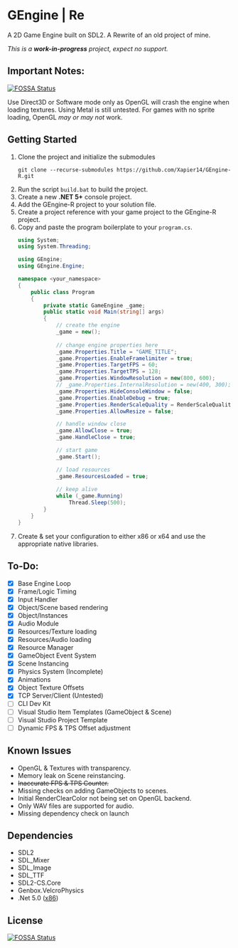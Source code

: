 # GEngine | Re
A 2D Game Engine built on SDL2.
A Rewrite of an old project of mine.

*This is a __work-in-progress__ project, expect no support.*

## Important Notes:
[![FOSSA Status](https://app.fossa.com/api/projects/git%2Bgithub.com%2FXapier14%2FGEngine-R.svg?type=shield)](https://app.fossa.com/projects/git%2Bgithub.com%2FXapier14%2FGEngine-R?ref=badge_shield)

Use Direct3D or Software mode only as OpenGL will crash the engine when loading textures.
Using Metal is still untested.
For games with no sprite loading, OpenGL *may or may not* work.

## Getting Started
1. Clone the project and initialize the submodules
    ```
    git clone --recurse-submodules https://github.com/Xapier14/GEngine-R.git
    ```
1. Run the script `build.bat` to build the project.
1. Create a new **.NET 5+** console project.
1. Add the GEngine-R project to your solution file.
1. Create a project reference with your game project to the GEngine-R project.
1. Copy and paste the program boilerplate to your `program.cs`.
    ```c#
    using System;
    using System.Threading;

    using GEngine;
    using GEngine.Engine;

    namespace <your_namespace>
    {
        public class Program
        {
            private static GameEngine _game;
            public static void Main(string[] args)
            {
                // create the engine
                _game = new();
                
                // change engine properties here
                _game.Properties.Title = "GAME_TITLE";
                _game.Properties.EnableFramelimiter = true;
                _game.Properties.TargetFPS = 60;
                _game.Properties.TargetTPS = 128;
                _game.Properties.WindowResolution = new(800, 600);
                // _game.Properties.InternalResolution = new(400, 300);
                _game.Properties.HideConsoleWindow = false;
                _game.Properties.EnableDebug = true;
                _game.Properties.RenderScaleQuality = RenderScaleQuality.Linear;
                _game.Properties.AllowResize = false;

                // handle window close
                _game.AllowClose = true;
                _game.HandleClose = true;

                // start game
                _game.Start();

                // load resources
                _game.ResourcesLoaded = true;
                
                // keep alive
                while (_game.Running)
                    Thread.Sleep(500);
            }
        }
    }
    ```
1. Create & set your configuration to either x86 or x64 and use the appropriate native libraries.
## To-Do:
- [x] Base Engine Loop
- [x] Frame/Logic Timing
- [x] Input Handler
- [x] Object/Scene based rendering
- [x] Object/Instances
- [x] Audio Module
- [x] Resources/Texture loading
- [x] Resources/Audio loading
- [x] Resource Manager
- [x] GameObject Event System
- [x] Scene Instancing
- [x] Physics System (Incomplete)
- [x] Animations
- [x] Object Texture Offsets
- [x] TCP Server/Client (Untested)
- [ ] CLI Dev Kit
- [ ] Visual Studio Item Templates (GameObject & Scene)
- [ ] Visual Studio Project Template
- [ ] Dynamic FPS & TPS Offset adjustment

## Known Issues
- OpenGL & Textures with transparency.
- Memory leak on Scene reinstancing.
- ~~Inaccurate FPS & TPS Counter.~~
- Missing checks on adding GameObjects to scenes.
- Initial RenderClearColor not being set on OpenGL backend.
- Only WAV files are supported for audio.
- Missing dependency check on launch

## Dependencies
* SDL2
* SDL_Mixer
* SDL_Image
* SDL_TTF
* SDL2-CS.Core
* Genbox.VelcroPhysics
* .Net 5.0 ([x86](https://dotnet.microsoft.com/download/dotnet/thank-you/runtime-5.0.6-windows-x86-installer))

## License
[![FOSSA Status](https://app.fossa.com/api/projects/git%2Bgithub.com%2FXapier14%2FGEngine-R.svg?type=large)](https://app.fossa.com/projects/git%2Bgithub.com%2FXapier14%2FGEngine-R?ref=badge_large)
